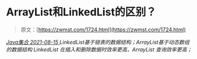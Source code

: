 <!--yml
category: 未分类
date: 0001-01-01 00:00:00
-->

# ArrayList和LinkedList的区别？

> 原文：[https://zwmst.com/1724.html](https://zwmst.com/1724.html)

   [ *Java集合* ](https://zwmst.com/java%e9%9b%86%e5%90%88)*[ <time datetime="2021-08-15T16:20:06+08:00"> 2021-08-15 </time> ](https://zwmst.com/1724.html)  LinkedList基于链表的数据结构；ArrayList基于动态数组的数据结构 LinkedList 在插入和删除数据时效率更高，ArrayList 查询效率更高；*